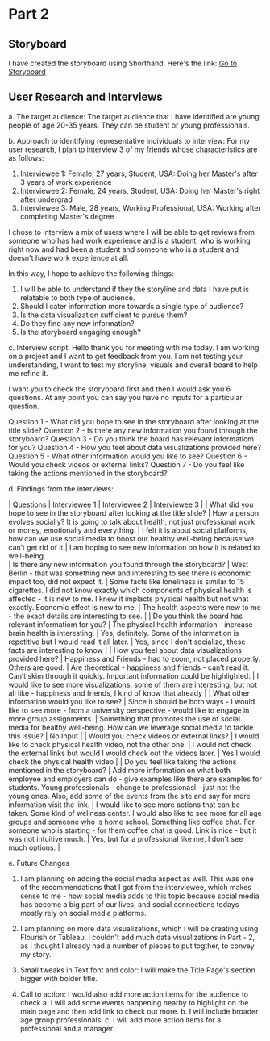 # Part 2

## Storyboard

I have created the storyboard using Shorthand. Here's the link: 
[Go to Storyboard](https://preview.shorthand.com/bzDW5lnGhsnvLKJY)

## User Research and Interviews 

a. The target audience:
The target audience that I have identified are young people of age 20-35 years. They can be student or young professionals.

b. Approach to identifying representative individuals to interview:
For my user research, I plan to interview 3 of my friends whose characteristics are as follows:
1. Interviewee 1: Female, 27 years, Student, USA: Doing her Master's after 3 years of work experience 
2. Interviewee 2: Female, 24 years, Student, USA: Doing her Master's right after undergrad
3. Interviewee 3: Male, 28 years, Working Professional, USA: Working after completing Master's degree

I chose to interview a mix of users where I will be able to get reviews from someone who has had work experience and is a student, who is working right now and had been a student and someone who is a student and doesn't have work experience at all. 

In this way, I hope to achieve the following things:
1. I will be able to understand if they the storyline and data I have put is relatable to both type of audience.
2. Should I cater information more towards a single type of audience?
3. Is the data visualization sufficient to pursue them? 
4. Do they find any new information?
5. Is the storyboard engaging enough?

c. Interview script:
Hello thank you for meeting with me today. I am working on a project and I want to get feedback from you. I am not testing your understanding, I want to test my storyline, visuals and overall board to help me refine it. 

I want you to check the storyboard first and then I would ask you 6 questions. At any point you can say you have no inputs for a particular question.

Question 1 - What did you hope to see in the storyboard after looking at the title slide?
Question 2 - Is there any new information you found through the storyboard?
Question 3 - Do you think the board has relevant informatiom for you?
Question 4 - How you feel about data visualizations provided here?
Question 5 - What other information would you like to see? 
Question 6 - Would you check videos or external links? 
Question 7 - Do you feel like taking the actions mentioned in the storyboard?

d. Findings from the interviews:

| Questions | Interviewee 1 | Interviewee 2 | Interviewee 3 |
| What did you hope to see in the storyboard after looking at the title slide? | How a person evolves socially? It is going to talk about health, not just professional work or money, emotionally and everything. | I felt it is about social platforms, how can we use social media to boost our healthy well-being because we can’t get rid of it.| I am hoping to see new information on how it is related to well-being.  
| Is there any new information you found through the storyboard? | West Berlin - that was something new and interesting to see there is economic impact too, did not expect it. | Some facts like loneliness is similar to 15 cigarettes. I did not know exactly which components of physical health is affected - it is new to me. I knew it implacts physical health but not what exactly.  Economic effect is new to me. | The health aspects were new to me - the exact details are interesting to see. |
| Do you think the board has relevant informatiom for you? | The physical health information - increase brain health is interesting. | Yes, definitely. Some of the information is repetitive but I would read it all later. | Yes, since I don't socialize, these facts are interesting to know | 
| How you feel about data visualizations provided here? |  Happiness and Friends - had to zoom, not placed properly. Others are good. | Are theoretical - happiness and friends - can’t read it. Can’t skim through it quickly. Important information could be highlighted. | I would like to see more visualizations, some of them are interesting, but not all like - happiness and friends, I kind of know that already |
| What other information would you like to see? | Since it should be both ways - I would like to see more - from a university perspective - would like to engage in more group assignments. | Something that promotes the use of social media for healthy well-being. How can we leverage social media to tackle this issue? | No Input |
| Would you check videos or external links? | I would like to check physical health video, not the other one. | I would not check the external links but would I would check out the videos later. | Yes I would check the physical health video |
| Do you feel like taking the actions mentioned in the storyboard? | Add more information on what both employee and employers can do - give examples like there are examples for students. Young professionals - change to professionasl - just not the young ones. Also, add some of the events from the site and say for more information visit the link. | I would like to see more actions that can be taken. Some kind of wellness center. I would also like to see more for all age groups and someone who is home school. Something like coffee chat. For someone who is starting - for them coffee chat is good. Link is nice - but it was not intuitive much. | Yes, but for a professional like me, I don't see much options. | 

e. Future Changes

1. I am planning on adding the social media aspect as well. This was one of the recommendations that I got from the interviewee, which makes sense to me - how social media adds to this topic because social media has become a big part of our lives; and social connections todays mostly rely on social media platforms.

2. I am planning on more data visualizations, which I will be creating using Flourish or Tableau. I couldn't add much data visualizations in Part - 2, as I thought I already had a number of pieces to put togther, to convey my story.

3. Small tweaks in Text font and color: I will make the Title Page's section bigger with bolder title. 

4. Call to action: I would also add more action items for the audience to check 
a. I will add some events happening nearby to highlight on the main page and then add link to check out more.
b. I will include broader age group professionals.
c. I will add more action items for a professional and a manager.



